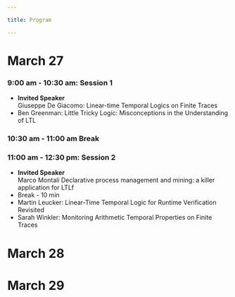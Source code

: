 ```yaml
---

title: Program

---
```


<h1>March 27</h1>


<h3>9:00 am - 10:30 am: Session 1  </h3>
<ul role="list">
    <li> <b>Invited Speaker</b><br>
    	Giuseppe De Giacomo: Linear-time Temporal Logics on Finite Traces</li>
    <li>Ben Greenman: Little Tricky Logic: Misconceptions in the Understanding of LTL </li>

</ul>

<h3>10:30 am - 11:00 am   Break</h3>

<h3>11:00 am - 12:30 pm:  Session 2</h3>
<ul role="list">
    <li> <b>Invited Speaker</b><br> 
        Marco Montali  Declarative process management and mining: a killer application for LTLf</li>
    <li>Break - 10 min</li>
    <li>Martin Leucker: Linear-Time Temporal Logic for Runtime Verification Revisited</li>
    <li>Sarah Winkler: Monitoring Arithmetic Temporal Properties on Finite Traces</li>
</ul>


<h1>March 28</h1>

<h1>March 29</h1>